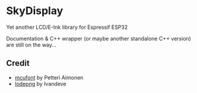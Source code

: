# SkyDisplay

Yet another LCD/E-Ink library for Espressif ESP32

Documentation & C++ wrapper (or maybe another standalone C++ version) are still on the way...

## Credit

- [mcufont](https://github.com/mcufont/mcufont) by Petteri Aimonen
- [lodepng](https://github.com/lvandeve/lodepng) by Ivandeve